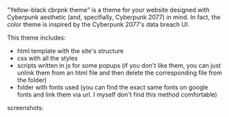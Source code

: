"Yellow-black cbrpnk theme" is a theme for your website designed with Cyberpunk aesthetic (and, specifially, Cyberpunk 2077) in mind.
In fact, the color theme is inspired by the Cyberpunk 2077's data breach UI.

This theme includes:
- html template with the site's structure
- css with all the styles
- scripts written in js for some popups (if you don't like them, you can just unlink them from an html file and then delete the corresponding file from the folder)
- folder with fonts used (you can find the exact same fonts on google fonts and link them via url. I myself don't find this method comfortable)

screenshots: <!--- add later when all this is done! -->